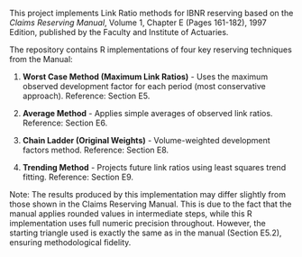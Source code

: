 
This project implements Link Ratio methods for IBNR reserving based on the *Claims Reserving Manual*, Volume 1, Chapter E (Pages 161-182), 1997 Edition, published by the Faculty and Institute of Actuaries.

The repository contains R implementations of four key reserving techniques from the Manual:

1. **Worst Case Method (Maximum Link Ratios)** - Uses the maximum observed development factor for each period (most conservative approach). Reference: Section E5.

2. **Average Method** - Applies simple averages of observed link ratios. Reference: Section E6.

3. **Chain Ladder (Original Weights)** - Volume-weighted development factors method. Reference: Section E8.

4. **Trending Method** - Projects future link ratios using least squares trend fitting. Reference: Section E9.

Note: The results produced by this implementation may differ slightly from those shown in the Claims Reserving Manual. 
This is due to the fact that the manual applies rounded values in intermediate steps, while this R implementation uses full numeric precision throughout. 
However, the starting triangle used is exactly the same as in the manual (Section E5.2), ensuring methodological fidelity.
